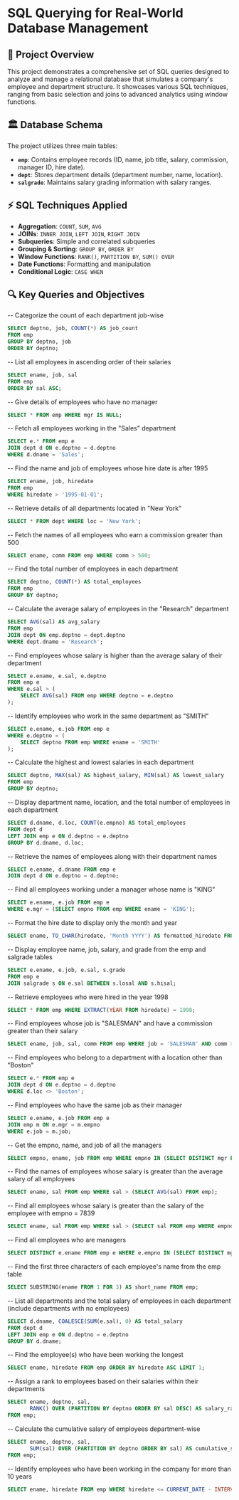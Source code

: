 # **SQL Querying for Real-World Database Management**

## 📌 **Project Overview**
This project demonstrates a comprehensive set of SQL queries designed to analyze and manage a relational database that simulates a company's employee and department structure. It showcases various SQL techniques, ranging from basic selection and joins to advanced analytics using window functions.

## 🏛️ **Database Schema**
The project utilizes three main tables:
- **`emp`**: Contains employee records (ID, name, job title, salary, commission, manager ID, hire date).
- **`dept`**: Stores department details (department number, name, location).
- **`salgrade`**: Maintains salary grading information with salary ranges.

## ⚡ **SQL Techniques Applied**
- **Aggregation**: `COUNT`, `SUM`, `AVG`
- **JOINs**: `INNER JOIN`, `LEFT JOIN`, `RIGHT JOIN`
- **Subqueries**: Simple and correlated subqueries
- **Grouping & Sorting**: `GROUP BY`, `ORDER BY`
- **Window Functions**: `RANK()`, `PARTITION BY`, `SUM() OVER`
- **Date Functions**: Formatting and manipulation
- **Conditional Logic**: `CASE WHEN`

## 🔍 **Key Queries and Objectives**

-- Categorize the count of each department job-wise
```sql
SELECT deptno, job, COUNT(*) AS job_count
FROM emp
GROUP BY deptno, job
ORDER BY deptno;
```

-- List all employees in ascending order of their salaries
```sql
SELECT ename, job, sal
FROM emp
ORDER BY sal ASC;
```

-- Give details of employees who have no manager
```sql
SELECT * FROM emp WHERE mgr IS NULL;
```

-- Fetch all employees working in the "Sales" department
```sql
SELECT e.* FROM emp e
JOIN dept d ON e.deptno = d.deptno
WHERE d.dname = 'Sales';
```

-- Find the name and job of employees whose hire date is after 1995
```sql
SELECT ename, job, hiredate
FROM emp
WHERE hiredate > '1995-01-01';
```

-- Retrieve details of all departments located in "New York"
```sql
SELECT * FROM dept WHERE loc = 'New York';
```

-- Fetch the names of all employees who earn a commission greater than 500
```sql
SELECT ename, comm FROM emp WHERE comm > 500;
```

-- Find the total number of employees in each department
```sql
SELECT deptno, COUNT(*) AS total_employees
FROM emp
GROUP BY deptno;
```

-- Calculate the average salary of employees in the "Research" department
```sql
SELECT AVG(sal) AS avg_salary
FROM emp
JOIN dept ON emp.deptno = dept.deptno
WHERE dept.dname = 'Research';
```

-- Find employees whose salary is higher than the average salary of their department
```sql
SELECT e.ename, e.sal, e.deptno
FROM emp e
WHERE e.sal > (
    SELECT AVG(sal) FROM emp WHERE deptno = e.deptno
);
```

-- Identify employees who work in the same department as "SMITH"
```sql
SELECT e.ename, e.job FROM emp e
WHERE e.deptno = (
    SELECT deptno FROM emp WHERE ename = 'SMITH'
);
```

-- Calculate the highest and lowest salaries in each department
```sql
SELECT deptno, MAX(sal) AS highest_salary, MIN(sal) AS lowest_salary
FROM emp
GROUP BY deptno;
```

-- Display department name, location, and the total number of employees in each department
```sql
SELECT d.dname, d.loc, COUNT(e.empno) AS total_employees
FROM dept d
LEFT JOIN emp e ON d.deptno = e.deptno
GROUP BY d.dname, d.loc;
```

-- Retrieve the names of employees along with their department names
```sql
SELECT e.ename, d.dname FROM emp e
JOIN dept d ON e.deptno = d.deptno;
```

-- Find all employees working under a manager whose name is "KING"
```sql
SELECT e.ename, e.job FROM emp e
WHERE e.mgr = (SELECT empno FROM emp WHERE ename = 'KING');
```

-- Format the hire date to display only the month and year
```sql
SELECT ename, TO_CHAR(hiredate, 'Month YYYY') AS formatted_hiredate FROM emp;
```

-- Display employee name, job, salary, and grade from the emp and salgrade tables
```sql
SELECT e.ename, e.job, e.sal, s.grade
FROM emp e
JOIN salgrade s ON e.sal BETWEEN s.losal AND s.hisal;
```

-- Retrieve employees who were hired in the year 1998
```sql
SELECT * FROM emp WHERE EXTRACT(YEAR FROM hiredate) = 1998;
```

-- Find employees whose job is "SALESMAN" and have a commission greater than their salary
```sql
SELECT ename, job, sal, comm FROM emp WHERE job = 'SALESMAN' AND comm > sal;
```

-- Find employees who belong to a department with a location other than "Boston"
```sql
SELECT e.* FROM emp e
JOIN dept d ON e.deptno = d.deptno
WHERE d.loc <> 'Boston';
```

-- Find employees who have the same job as their manager
```sql
SELECT e.ename, e.job FROM emp e
JOIN emp m ON e.mgr = m.empno
WHERE e.job = m.job;
```

-- Get the empno, name, and job of all the managers
```sql
SELECT empno, ename, job FROM emp WHERE empno IN (SELECT DISTINCT mgr FROM emp);
```

-- Find the names of employees whose salary is greater than the average salary of all employees
```sql
SELECT ename, sal FROM emp WHERE sal > (SELECT AVG(sal) FROM emp);
```

-- Find all employees whose salary is greater than the salary of the employee with empno = 7839
```sql
SELECT ename, sal FROM emp WHERE sal > (SELECT sal FROM emp WHERE empno = 7839);
```

-- Find all employees who are managers
```sql
SELECT DISTINCT e.ename FROM emp e WHERE e.empno IN (SELECT DISTINCT mgr FROM emp);
```

-- Find the first three characters of each employee's name from the emp table
```sql
SELECT SUBSTRING(ename FROM 1 FOR 3) AS short_name FROM emp;
```

-- List all departments and the total salary of employees in each department (include departments with no employees)
```sql
SELECT d.dname, COALESCE(SUM(e.sal), 0) AS total_salary
FROM dept d
LEFT JOIN emp e ON d.deptno = e.deptno
GROUP BY d.dname;
```

-- Find the employee(s) who have been working the longest
```sql
SELECT ename, hiredate FROM emp ORDER BY hiredate ASC LIMIT 1;
```

-- Assign a rank to employees based on their salaries within their departments
```sql
SELECT ename, deptno, sal,
       RANK() OVER (PARTITION BY deptno ORDER BY sal DESC) AS salary_rank
FROM emp;
```

-- Calculate the cumulative salary of employees department-wise
```sql
SELECT ename, deptno, sal,
       SUM(sal) OVER (PARTITION BY deptno ORDER BY sal) AS cumulative_salary
FROM emp;
```

-- Identify employees who have been working in the company for more than 10 years
```sql
SELECT ename, hiredate FROM emp WHERE hiredate <= CURRENT_DATE - INTERVAL '10 years';
  


